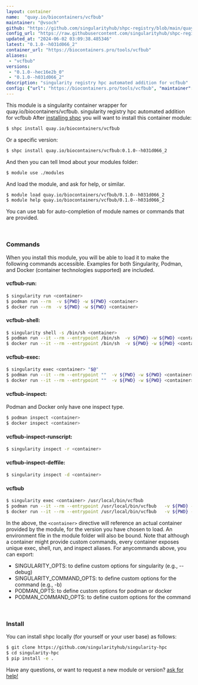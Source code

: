 ```yaml
---
layout: container
name:  "quay.io/biocontainers/vcfbub"
maintainer: "@vsoch"
github: "https://github.com/singularityhub/shpc-registry/blob/main/quay.io/biocontainers/vcfbub/container.yaml"
config_url: "https://raw.githubusercontent.com/singularityhub/shpc-registry/main/quay.io/biocontainers/vcfbub/container.yaml"
updated_at: "2024-06-02 03:09:38.485346"
latest: "0.1.0--h031d066_2"
container_url: "https://biocontainers.pro/tools/vcfbub"
aliases:
 - "vcfbub"
versions:
 - "0.1.0--hec16e2b_0"
 - "0.1.0--h031d066_2"
description: "singularity registry hpc automated addition for vcfbub"
config: {"url": "https://biocontainers.pro/tools/vcfbub", "maintainer": "@vsoch", "description": "singularity registry hpc automated addition for vcfbub", "latest": {"0.1.0--h031d066_2": "sha256:54baafe6ebd7076d272cf4f30fc6dffd148516d065f68a229a9f9accd0072df0"}, "tags": {"0.1.0--hec16e2b_0": "sha256:bb0f3542a8a6bcd67d1a50eaae820a4bbc5cd5b4f0dae30bbb1ae096d286bafd", "0.1.0--h031d066_2": "sha256:54baafe6ebd7076d272cf4f30fc6dffd148516d065f68a229a9f9accd0072df0"}, "docker": "quay.io/biocontainers/vcfbub", "aliases": {"vcfbub": "/usr/local/bin/vcfbub"}}
---
```


This module is a singularity container wrapper for quay.io/biocontainers/vcfbub.
singularity registry hpc automated addition for vcfbub
After [installing shpc](#install) you will want to install this container module:


```bash
$ shpc install quay.io/biocontainers/vcfbub
```

Or a specific version:

```bash
$ shpc install quay.io/biocontainers/vcfbub:0.1.0--h031d066_2
```

And then you can tell lmod about your modules folder:

```bash
$ module use ./modules
```

And load the module, and ask for help, or similar.

```bash
$ module load quay.io/biocontainers/vcfbub/0.1.0--h031d066_2
$ module help quay.io/biocontainers/vcfbub/0.1.0--h031d066_2
```

You can use tab for auto-completion of module names or commands that are provided.

<br>

### Commands

When you install this module, you will be able to load it to make the following commands accessible.
Examples for both Singularity, Podman, and Docker (container technologies supported) are included.

#### vcfbub-run:

```bash
$ singularity run <container>
$ podman run --rm  -v ${PWD} -w ${PWD} <container>
$ docker run --rm  -v ${PWD} -w ${PWD} <container>
```

#### vcfbub-shell:

```bash
$ singularity shell -s /bin/sh <container>
$ podman run --it --rm --entrypoint /bin/sh  -v ${PWD} -w ${PWD} <container>
$ docker run --it --rm --entrypoint /bin/sh  -v ${PWD} -w ${PWD} <container>
```

#### vcfbub-exec:

```bash
$ singularity exec <container> "$@"
$ podman run --it --rm --entrypoint ""  -v ${PWD} -w ${PWD} <container> "$@"
$ docker run --it --rm --entrypoint ""  -v ${PWD} -w ${PWD} <container> "$@"
```

#### vcfbub-inspect:

Podman and Docker only have one inspect type.

```bash
$ podman inspect <container>
$ docker inspect <container>
```

#### vcfbub-inspect-runscript:

```bash
$ singularity inspect -r <container>
```

#### vcfbub-inspect-deffile:

```bash
$ singularity inspect -d <container>
```


#### vcfbub

```bash
$ singularity exec <container> /usr/local/bin/vcfbub
$ podman run --it --rm --entrypoint /usr/local/bin/vcfbub   -v ${PWD} -w ${PWD} <container> -c " $@"
$ docker run --it --rm --entrypoint /usr/local/bin/vcfbub   -v ${PWD} -w ${PWD} <container> -c " $@"
```



In the above, the `<container>` directive will reference an actual container provided
by the module, for the version you have chosen to load. An environment file in the
module folder will also be bound. Note that although a container
might provide custom commands, every container exposes unique exec, shell, run, and
inspect aliases. For anycommands above, you can export:

 - SINGULARITY_OPTS: to define custom options for singularity (e.g., --debug)
 - SINGULARITY_COMMAND_OPTS: to define custom options for the command (e.g., -b)
 - PODMAN_OPTS: to define custom options for podman or docker
 - PODMAN_COMMAND_OPTS: to define custom options for the command

<br>

### Install

You can install shpc locally (for yourself or your user base) as follows:

```bash
$ git clone https://github.com/singularityhub/singularity-hpc
$ cd singularity-hpc
$ pip install -e .
```

Have any questions, or want to request a new module or version? [ask for help!](https://github.com/singularityhub/singularity-hpc/issues)